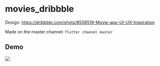 # movies_dribbble

Design: https://dribbble.com/shots/8508519-Movie-app-UI-UX-Inspiration

Made on the master channel: `flutter channel master`

## Demo

![](demo/movies_dribbble.gif)
